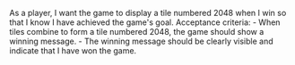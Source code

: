 As a player, I want the game to display a tile numbered 2048 when I win so that I know I have achieved the game's goal.
    Acceptance criteria:
    - When tiles combine to form a tile numbered 2048, the game should show a winning message.
    - The winning message should be clearly visible and indicate that I have won the game.
